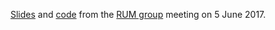 [Slides](https://cdn.rawgit.com/rcatlord/talks/1b139d58/rumgroup/slides.html) and [code](https://github.com/rcatlord/talks/blob/master/rumgroup/script.R) from the [RUM group](http://rumgroup.github.io/Home/) meeting on 5 June 2017.
